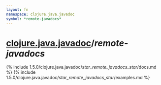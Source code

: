 ```yaml
---
layout: fn
namespace: clojure.java.javadoc
symbol: *remote-javadocs*
---
```


# [clojure.java.javadoc](../)/*remote-javadocs*

{% include 1.5.0/clojure.java.javadoc/_star_remote_javadocs_star_/docs.md %}
{% include 1.5.0/clojure.java.javadoc/_star_remote_javadocs_star_/examples.md %}

